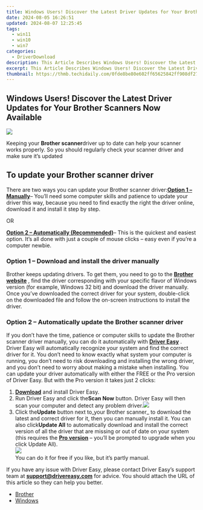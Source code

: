 ```yaml
---
title: Windows Users! Discover the Latest Driver Updates for Your Brother Scanners Now Available
date: 2024-08-05 16:26:51
updated: 2024-08-07 12:25:45
tags:
  - win11
  - win10
  - win7
categories:
  - DriverDownload
description: This Article Describes Windows Users! Discover the Latest Driver Updates for Your Brother Scanners Now Available
excerpt: This Article Describes Windows Users! Discover the Latest Driver Updates for Your Brother Scanners Now Available
thumbnail: https://thmb.techidaily.com/0fde8be80e602ff65625842ff908df27188b320349e0a53c08ea2eca9a5b67ed.jpg
---
```


## Windows Users! Discover the Latest Driver Updates for Your Brother Scanners Now Available

![](https://images.drivereasy.com/wp-content/uploads/2018/08/mfcj650dw_us_eu_as.jpg)

Keeping your **Brother scanner**driver up to date can help your scanner works properly. So you should regularly check your scanner driver and make sure it’s updated

## To update your Brother scanner driver

There are two ways you can update your Brother scanner driver:[**Option 1 – Manually**](https://tools.techidaily.com/drivereasy/download/)– You’ll need some computer skills and patience to update your driver this way, because you need to find exactly the right the driver online, download it and install it step by step.

OR

[**Option 2 – Automatically (Recommended)**](https://www.drivereasy.com/knowledge/brother-scanner-drivers-update-for-windows/#b)– This is the quickest and easiest option. It’s all done with just a couple of mouse clicks – easy even if you’re a computer newbie.

### Option 1 – Download and install the driver manually

Brother keeps updating drivers. To get them, you need to go to the **[Brother website](https://support.brother.com)** , find the driver corresponding with your specific flavor of Windows version (for example, Windows 32 bit) and download the driver manually. Once you’ve downloaded the correct driver for your system, double-click on the downloaded file and follow the on-screen instructions to install the driver.

### Option 2 – Automatically update the Brother scanner driver

If you don’t have the time, patience or computer skills to update the Brother scanner driver manually, you can do it automatically with **[Driver Easy](https://tools.techidaily.com/drivereasy/download/)** . Driver Easy will automatically recognize your system and find the correct driver for it. You don’t need to know exactly what system your computer is running, you don’t need to risk downloading and installing the wrong driver, and you don’t need to worry about making a mistake when installing. You can update your driver automatically with either the FREE or the Pro version of Driver Easy. But with the Pro version it takes just 2 clicks:

1. [**Download**](https://tools.techidaily.com/drivereasy/download/) and install Driver Easy.
2. Run Driver Easy and click the**Scan Now** button. Driver Easy will then scan your computer and detect any problem driver.![](https://images.drivereasy.com/wp-content/uploads/2018/08/img_5b7e74534ce8f.jpg)
3. Click the**Update** button next to_your Brother scanner_ to download the latest and correct driver for it, then you can manually install it. You can also click**Update All** to automatically download and install the correct version of all the driver that are missing or out of date on your system (this requires the **[Pro version](https://tools.techidaily.com/drivereasy/download/)**  – you’ll be prompted to upgrade when you click Update All).  
![](https://images.drivereasy.com/wp-content/uploads/2018/08/img_5b89129e1462c.jpg)  
 You can do it for free if you like, but it’s partly manual.

 If you have any issue with Driver Easy, please contact Driver Easy’s support team at **[support@drivereasy.com](https://tools.techidaily.com/drivereasy/download/)**  for advice. You should attach the URL of this article so they can help you better.

* [Brother](https://tools.techidaily.com/drivereasy/download/)
* [Windows](https://tools.techidaily.com/drivereasy/download/)

<ins class="adsbygoogle"
     style="display:block"
     data-ad-format="autorelaxed"
     data-ad-client="ca-pub-7571918770474297"
     data-ad-slot="1223367746"></ins>



<ins class="adsbygoogle"
     style="display:block"
     data-ad-client="ca-pub-7571918770474297"
     data-ad-slot="8358498916"
     data-ad-format="auto"
     data-full-width-responsive="true"></ins>
